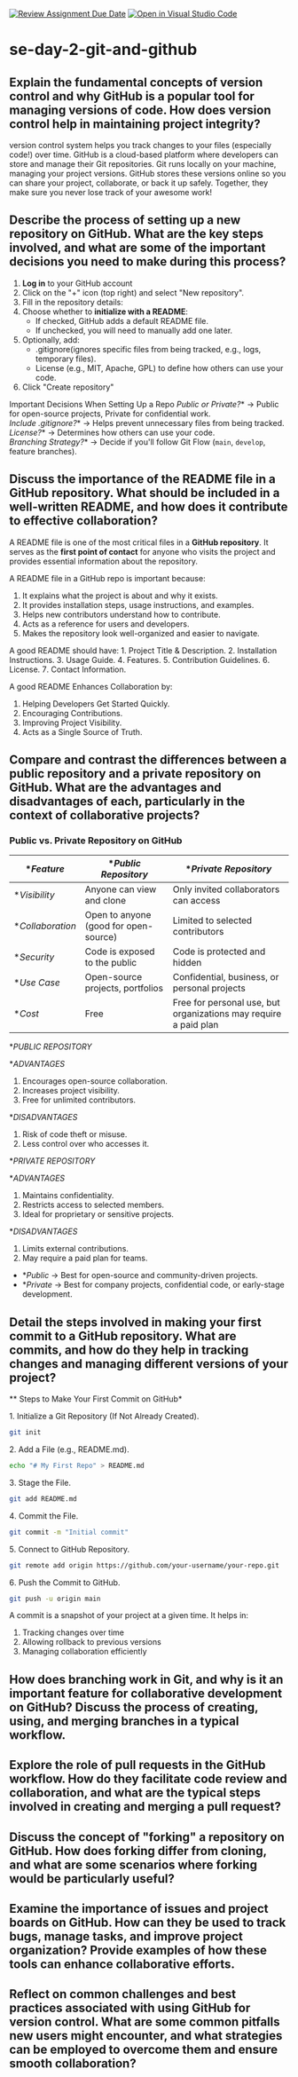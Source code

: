 [![Review Assignment Due Date](https://classroom.github.com/assets/deadline-readme-button-22041afd0340ce965d47ae6ef1cefeee28c7c493a6346c4f15d667ab976d596c.svg)](https://classroom.github.com/a/8wgCKhpZ)
[![Open in Visual Studio Code](https://classroom.github.com/assets/open-in-vscode-2e0aaae1b6195c2367325f4f02e2d04e9abb55f0b24a779b69b11b9e10269abc.svg)](https://classroom.github.com/online_ide?assignment_repo_id=18463985&assignment_repo_type=AssignmentRepo)
# se-day-2-git-and-github
## Explain the fundamental concepts of version control and why GitHub is a popular tool for managing versions of code. How does version control help in maintaining project integrity?

 version control system helps you track changes to your files (especially code!) over time.
 GitHub is a cloud-based platform where developers can store and manage their Git repositories.
 Git runs locally on your machine, managing your project versions.
 GitHub stores these versions online so you can share your project, collaborate, or back it up safely.
 Together, they make sure you never lose track of your awesome work!
 
## Describe the process of setting up a new repository on GitHub. What are the key steps involved, and what are some of the important decisions you need to make during this process?

1. **Log in** to your GitHub account 
2. Click on the "+" icon (top right) and select "New repository".  
3. Fill in the repository details:  
4. Choose whether to **initialize with a README**:
   - If checked, GitHub adds a default README file.  
   - If unchecked, you will need to manually add one later.  
5. Optionally, add:
   - .gitignore(ignores specific files from being tracked, e.g., logs, temporary files).  
   - License (e.g., MIT, Apache, GPL) to define how others can use your code.  
6. Click "Create repository"

  Important Decisions When Setting Up a Repo
 *Public or Private?** → Public for open-source projects, Private for confidential work.  
 *Include .gitignore?** → Helps prevent unnecessary files from being tracked.  
 *License?** → Determines how others can use your code.  
 *Branching Strategy?** → Decide if you'll follow Git Flow (`main`, `develop`, feature branches).  

## Discuss the importance of the README file in a GitHub repository. What should be included in a well-written README, and how does it contribute to effective collaboration?

A README file is one of the most critical files in a **GitHub repository**. It serves as the **first point of contact** for anyone who visits the project and provides essential information about the repository.  

A README file in a GitHub repo is important because:
1. It explains what the project is about and why it exists.  
2. It provides installation steps, usage instructions, and examples.  
3.  Helps new contributors understand how to contribute.  
4. Acts as a reference for users and developers.  
5. Makes the repository look well-organized and easier to navigate.  

 A good README should have:
1️. Project Title & Description.
2️. Installation Instructions.
3️. Usage Guide.
4️. Features.
5️. Contribution Guidelines.
6️. License.
7️. Contact Information.

 A good README Enhances Collaboration by:
1. Helping Developers Get Started Quickly.
2. Encouraging Contributions. 
3. Improving Project Visibility.
4. Acts as a Single Source of Truth. 

## Compare and contrast the differences between a public repository and a private repository on GitHub. What are the advantages and disadvantages of each, particularly in the context of collaborative projects?

### **Public vs. Private Repository on GitHub**  

| **Feature*      | **Public Repository* | **Private Repository*|
|-----------------|----------------------|----------------------|
| **Visibility*   | Anyone can view and clone | Only invited collaborators can access |
| **Collaboration* | Open to anyone (good for open-source) | Limited to selected contributors |
| **Security*    | Code is exposed to the public | Code is protected and hidden |
| **Use Case*   | Open-source projects, portfolios | Confidential, business, or personal projects |
| **Cost*      | Free | Free for personal use, but organizations may require a paid plan |

 **PUBLIC REPOSITORY*

**ADVANTAGES*
1. Encourages open-source collaboration.  
2. Increases project visibility.  
3. Free for unlimited contributors.
     
**DISADVANTAGES*
1. Risk of code theft or misuse.  
2. Less control over who accesses it.  

 **PRIVATE REPOSITORY*

 **ADVANTAGES*
1. Maintains confidentiality.  
2. Restricts access to selected members.  
3. Ideal for proprietary or sensitive projects.
   
**DISADVANTAGES*
1. Limits external contributions.  
2. May require a paid plan for teams.  

- **Public* → Best for open-source and community-driven projects.  
- **Private* → Best for company projects, confidential code, or early-stage development.  


## Detail the steps involved in making your first commit to a GitHub repository. What are commits, and how do they help in tracking changes and managing different versions of your project?

** Steps to Make Your First Commit on GitHub*

1️. Initialize a Git Repository (If Not Already Created).
   ```bash
   git init
   ```
   
2️. Add a File (e.g., README.md).  
   ```bash
   echo "# My First Repo" > README.md
   ```

3️. Stage the File.  
   ```bash
   git add README.md
   ```

4️. Commit the File.  
   ```bash
   git commit -m "Initial commit"
   ```

5️. Connect to GitHub Repository.  
   ```bash
   git remote add origin https://github.com/your-username/your-repo.git
   ```

6️. Push the Commit to GitHub.  
   ```bash
   git push -u origin main
   ```
A commit is a snapshot of your project at a given time. It helps in:
1. Tracking changes over time  
2. Allowing rollback to previous versions  
3. Managing collaboration efficiently  


## How does branching work in Git, and why is it an important feature for collaborative development on GitHub? Discuss the process of creating, using, and merging branches in a typical workflow.

## Explore the role of pull requests in the GitHub workflow. How do they facilitate code review and collaboration, and what are the typical steps involved in creating and merging a pull request?

## Discuss the concept of "forking" a repository on GitHub. How does forking differ from cloning, and what are some scenarios where forking would be particularly useful?

## Examine the importance of issues and project boards on GitHub. How can they be used to track bugs, manage tasks, and improve project organization? Provide examples of how these tools can enhance collaborative efforts.

## Reflect on common challenges and best practices associated with using GitHub for version control. What are some common pitfalls new users might encounter, and what strategies can be employed to overcome them and ensure smooth collaboration?
